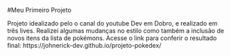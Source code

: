 #Meu Primeiro Projeto

<p>Projeto idealizado pelo o canal do youtube Dev em Dobro, e realizado em três lives.
Realizei algumas mudanças no estilo como também a inclusão de novos itens da lista de pokémons.
Acesse o link para conferir o resultado final: https://johnerick-dev.github.io/projeto-pokedex/ </p>
